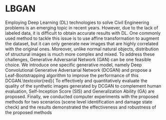 # LBGAN
Employing Deep Learning (DL) technologies to solve Civil Engineering problems is an emerging topic in recent years. However, due to the lack of labeled data, it is difficult to obtain accurate results with DL. One commonly used method to tackle this issue is to use affine transformation to augment the dataset, but it can only generate new images that are highly correlated with the original ones. Moreover, unlike normal natural objects, distribution of structural images is much more complex and mixed. To address these challenges, Generative Adversarial Network (GAN) can be one feasible choice. We introduce one specific generative model, namely Deep Convolutional Generative Adversarial Network (DCGAN) and propose a Leaf-Bootstrapping algorithm to improve the performance of this DCGAN.\textcolor{red}{ To effectively and quantitatively evaluate the quality of the synthetic images generated by DCGAN to complement human evaluation, Self-Inception Score (SIS) and Generalization Ability (GA) are proposed. Finally, we conducted computer experiments with the proposed methods for two scenarios (scene level identification and damage state check) and the results demonstrated the effectiveness and robustness of the proposed methods
